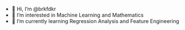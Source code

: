 - 👋 Hi, I’m @brkfdkr
- 👀 I’m interested in Machine Learning and Mathematics
- 🌱 I’m currently learning Regression Analysis and Feature Engineering



